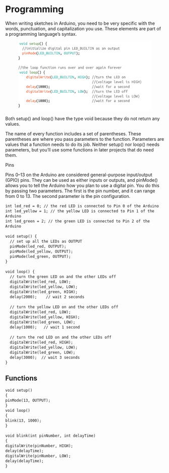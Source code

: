 # Programming

When writing sketches in Arduino, you need to be very specific with the words, punctuation, and capitalization you use. These elements are part of a programming language’s syntax.

<figure><img src="../../../.gitbook/assets/image (22).png" alt=""><figcaption></figcaption></figure>

Both setup() and loop() have the type void because they do not return any values.

The name of every function includes a set of parentheses. These parentheses are where you pass parameters to the function. Parameters are values that a function needs to do its job. Neither setup() nor loop() needs parameters, but you’ll use some functions in later projects that do need them.



Pins

Pins 0–13 on the Arduino are considered general-purpose input/output (GPIO) pins. They can be used as either inputs or outputs, and pinMode() allows you to tell the Arduino how you plan to use a digital pin. You do this by passing two parameters. The first is the pin number, and it can range from 0 to 13. The second parameter is the pin configuration.



```
int led_red = 0; // the red LED is connected to Pin 0 of the Arduino
int led_yellow = 1; // the yellow LED is connected to Pin 1 of the Arduino
int led_green = 2; // the green LED is connected to Pin 2 of the Arduino

void setup() {
  // set up all the LEDs as OUTPUT
  pinMode(led_red, OUTPUT);
  pinMode(led_yellow, OUTPUT);
  pinMode(led_green, OUTPUT);
}

void loop() {
  // turn the green LED on and the other LEDs off
  digitalWrite(led_red, LOW); 
  digitalWrite(led_yellow, LOW);
  digitalWrite(led_green, HIGH);
  delay(2000);    // wait 2 seconds
  
  // turn the yellow LED on and the other LEDs off
  digitalWrite(led_red, LOW);   
  digitalWrite(led_yellow, HIGH);
  digitalWrite(led_green, LOW);
  delay(1000);   // wait 1 second
  
  // turn the red LED on and the other LEDs off
  digitalWrite(led_red, HIGH);  
  digitalWrite(led_yellow, LOW);
  digitalWrite(led_green, LOW);
  delay(3000);  // wait 3 seconds        
}
```



## Functions

```
void setup()
{
pinMode(13, OUTPUT);
}
void loop()
{
blink(13, 1000);
}

void blink(int pinNumber, int delayTime)
{
digitalWrite(pinNumber, HIGH);
delay(delayTime);
digitalWrite(pinNumber, LOW);
delay(delayTime);
}
```
